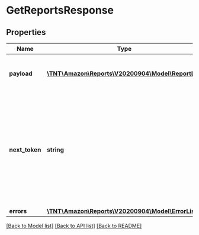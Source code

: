 # GetReportsResponse

## Properties
Name | Type | Description | Notes
------------ | ------------- | ------------- | -------------
**payload** | [**\TNT\Amazon\Reports\V20200904\Model\ReportList**](ReportList.md) | The payload for the getReports operation. | [optional] 
**next_token** | **string** | Returned when the number of results exceeds pageSize. To get the next page of results, call getReports with this token as the only parameter. | [optional] 
**errors** | [**\TNT\Amazon\Reports\V20200904\Model\ErrorList**](ErrorList.md) |  | [optional] 

[[Back to Model list]](../README.md#documentation-for-models) [[Back to API list]](../README.md#documentation-for-api-endpoints) [[Back to README]](../README.md)


